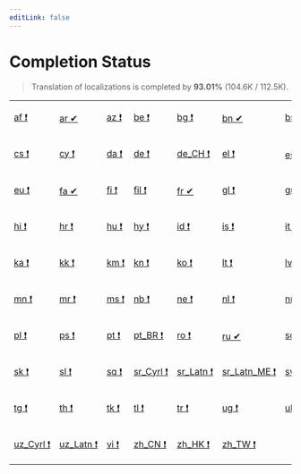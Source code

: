 ```yaml
---
editLink: false
---
```


# Completion Status

> Translation of localizations is completed by **93.01%** (104.6K / 112.5K).

<table width="100%">
<tr><td width="12%">

[af&nbsp;❗](statuses/af.md)

</td><td width="12%">

[ar&nbsp;✔](statuses/ar.md)

</td><td width="12%">

[az&nbsp;❗](statuses/az.md)

</td><td width="12%">

[be&nbsp;❗](statuses/be.md)

</td><td width="12%">

[bg&nbsp;❗](statuses/bg.md)

</td><td width="12%">

[bn&nbsp;✔](statuses/bn.md)

</td><td width="12%">

[bs&nbsp;❗](statuses/bs.md)

</td><td width="12%">

[ca&nbsp;❗](statuses/ca.md)

</td></tr>
<tr><td width="12%">

[cs&nbsp;❗](statuses/cs.md)

</td><td width="12%">

[cy&nbsp;❗](statuses/cy.md)

</td><td width="12%">

[da&nbsp;❗](statuses/da.md)

</td><td width="12%">

[de&nbsp;❗](statuses/de.md)

</td><td width="12%">

[de_CH&nbsp;❗](statuses/de_CH.md)

</td><td width="12%">

[el&nbsp;❗](statuses/el.md)

</td><td width="12%">

[es&nbsp;✔](statuses/es.md)

</td><td width="12%">

[et&nbsp;❗](statuses/et.md)

</td></tr>
<tr><td width="12%">

[eu&nbsp;❗](statuses/eu.md)

</td><td width="12%">

[fa&nbsp;✔](statuses/fa.md)

</td><td width="12%">

[fi&nbsp;❗](statuses/fi.md)

</td><td width="12%">

[fil&nbsp;❗](statuses/fil.md)

</td><td width="12%">

[fr&nbsp;✔](statuses/fr.md)

</td><td width="12%">

[gl&nbsp;❗](statuses/gl.md)

</td><td width="12%">

[gu&nbsp;❗](statuses/gu.md)

</td><td width="12%">

[he&nbsp;❗](statuses/he.md)

</td></tr>
<tr><td width="12%">

[hi&nbsp;❗](statuses/hi.md)

</td><td width="12%">

[hr&nbsp;❗](statuses/hr.md)

</td><td width="12%">

[hu&nbsp;❗](statuses/hu.md)

</td><td width="12%">

[hy&nbsp;❗](statuses/hy.md)

</td><td width="12%">

[id&nbsp;❗](statuses/id.md)

</td><td width="12%">

[is&nbsp;❗](statuses/is.md)

</td><td width="12%">

[it&nbsp;❗](statuses/it.md)

</td><td width="12%">

[ja&nbsp;❗](statuses/ja.md)

</td></tr>
<tr><td width="12%">

[ka&nbsp;❗](statuses/ka.md)

</td><td width="12%">

[kk&nbsp;❗](statuses/kk.md)

</td><td width="12%">

[km&nbsp;❗](statuses/km.md)

</td><td width="12%">

[kn&nbsp;❗](statuses/kn.md)

</td><td width="12%">

[ko&nbsp;❗](statuses/ko.md)

</td><td width="12%">

[lt&nbsp;❗](statuses/lt.md)

</td><td width="12%">

[lv&nbsp;❗](statuses/lv.md)

</td><td width="12%">

[mk&nbsp;❗](statuses/mk.md)

</td></tr>
<tr><td width="12%">

[mn&nbsp;❗](statuses/mn.md)

</td><td width="12%">

[mr&nbsp;❗](statuses/mr.md)

</td><td width="12%">

[ms&nbsp;❗](statuses/ms.md)

</td><td width="12%">

[nb&nbsp;❗](statuses/nb.md)

</td><td width="12%">

[ne&nbsp;❗](statuses/ne.md)

</td><td width="12%">

[nl&nbsp;❗](statuses/nl.md)

</td><td width="12%">

[nn&nbsp;❗](statuses/nn.md)

</td><td width="12%">

[oc&nbsp;❗](statuses/oc.md)

</td></tr>
<tr><td width="12%">

[pl&nbsp;❗](statuses/pl.md)

</td><td width="12%">

[ps&nbsp;❗](statuses/ps.md)

</td><td width="12%">

[pt&nbsp;❗](statuses/pt.md)

</td><td width="12%">

[pt_BR&nbsp;❗](statuses/pt_BR.md)

</td><td width="12%">

[ro&nbsp;❗](statuses/ro.md)

</td><td width="12%">

[ru&nbsp;✔](statuses/ru.md)

</td><td width="12%">

[sc&nbsp;❗](statuses/sc.md)

</td><td width="12%">

[si&nbsp;❗](statuses/si.md)

</td></tr>
<tr><td width="12%">

[sk&nbsp;❗](statuses/sk.md)

</td><td width="12%">

[sl&nbsp;❗](statuses/sl.md)

</td><td width="12%">

[sq&nbsp;❗](statuses/sq.md)

</td><td width="12%">

[sr_Cyrl&nbsp;❗](statuses/sr_Cyrl.md)

</td><td width="12%">

[sr_Latn&nbsp;❗](statuses/sr_Latn.md)

</td><td width="12%">

[sr_Latn_ME&nbsp;❗](statuses/sr_Latn_ME.md)

</td><td width="12%">

[sv&nbsp;❗](statuses/sv.md)

</td><td width="12%">

[sw&nbsp;❗](statuses/sw.md)

</td></tr>
<tr><td width="12%">

[tg&nbsp;❗](statuses/tg.md)

</td><td width="12%">

[th&nbsp;❗](statuses/th.md)

</td><td width="12%">

[tk&nbsp;❗](statuses/tk.md)

</td><td width="12%">

[tl&nbsp;❗](statuses/tl.md)

</td><td width="12%">

[tr&nbsp;❗](statuses/tr.md)

</td><td width="12%">

[ug&nbsp;❗](statuses/ug.md)

</td><td width="12%">

[uk&nbsp;❗](statuses/uk.md)

</td><td width="12%">

[ur&nbsp;❗](statuses/ur.md)

</td></tr>
<tr><td width="12%">

[uz_Cyrl&nbsp;❗](statuses/uz_Cyrl.md)

</td><td width="12%">

[uz_Latn&nbsp;❗](statuses/uz_Latn.md)

</td><td width="12%">

[vi&nbsp;❗](statuses/vi.md)

</td><td width="12%">

[zh_CN&nbsp;❗](statuses/zh_CN.md)

</td><td width="12%">

[zh_HK&nbsp;❗](statuses/zh_HK.md)

</td><td width="12%">

[zh_TW&nbsp;❗](statuses/zh_TW.md)

</td></tr>
</table>
